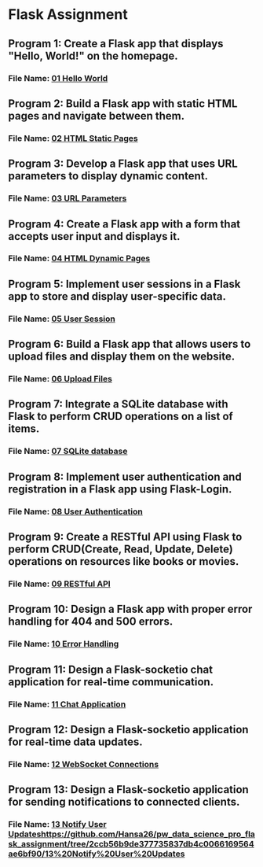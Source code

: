 # Flask Assignment

## Program 1: Create a Flask app that displays "Hello, World!" on the homepage.
### File Name: [01 Hello World](https://github.com/Hansa26/pw_data_science_pro_flask_assignment/tree/2ccb56b9de377735837db4c0066169564ae6bf90/01%20Hello%20World) 


## Program 2: Build a Flask app with static HTML pages and navigate between them.
### File Name: [02 HTML Static Pages](https://github.com/Hansa26/pw_data_science_pro_flask_assignment/tree/2ccb56b9de377735837db4c0066169564ae6bf90/02%20HTML%20Static%20Pages)


## Program 3: Develop a Flask app that uses URL parameters to display dynamic content.
### File Name: [03 URL Parameters](https://github.com/Hansa26/pw_data_science_pro_flask_assignment/tree/2ccb56b9de377735837db4c0066169564ae6bf90/03%20URL%20Parameters)


## Program 4: Create a Flask app with a form that accepts user input and displays it.
### File Name: [04 HTML Dynamic Pages](https://github.com/Hansa26/pw_data_science_pro_flask_assignment/tree/2ccb56b9de377735837db4c0066169564ae6bf90/04%20HTML%20Dynamic%20Pages)


## Program 5: Implement user sessions in a Flask app to store and display user-specific data.
### File Name: [05 User Session](https://github.com/Hansa26/pw_data_science_pro_flask_assignment/tree/2ccb56b9de377735837db4c0066169564ae6bf90/05%20User%20Session)


## Program 6: Build a Flask app that allows users to upload files and display them on the website.
### File Name: [06 Upload Files](https://github.com/Hansa26/pw_data_science_pro_flask_assignment/tree/2ccb56b9de377735837db4c0066169564ae6bf90/06%20Upload%20Files)


## Program 7: Integrate a SQLite database with Flask to perform CRUD operations on a list of items.
### File Name: [07 SQLite database](https://github.com/Hansa26/pw_data_science_pro_flask_assignment/tree/2ccb56b9de377735837db4c0066169564ae6bf90/07%20SQLite%20database)


## Program 8: Implement user authentication and registration in a Flask app using Flask-Login.
### File Name: [08 User Authentication](https://github.com/Hansa26/pw_data_science_pro_flask_assignment/tree/2ccb56b9de377735837db4c0066169564ae6bf90/08%20User%20Authentication)


## Program 9: Create a RESTful API using Flask to perform CRUD(Create, Read, Update, Delete) operations on resources like books or movies.
### File Name: [09 RESTful API](https://github.com/Hansa26/pw_data_science_pro_flask_assignment/tree/2ccb56b9de377735837db4c0066169564ae6bf90/09%20RESTful%20API)


## Program 10: Design a Flask app with proper error handling for 404 and 500 errors.
### File Name: [10 Error Handling](https://github.com/Hansa26/pw_data_science_pro_flask_assignment/tree/2ccb56b9de377735837db4c0066169564ae6bf90/10%20Error%20Handling)


## Program 11: Design a Flask-socketio chat application for real-time communication.
### File Name: [11 Chat Application](https://github.com/Hansa26/pw_data_science_pro_flask_assignment/tree/2ccb56b9de377735837db4c0066169564ae6bf90/11%20Chat%20Application)


## Program 12: Design a Flask-socketio application for real-time data updates.
### File Name: [12 WebSocket Connections](https://github.com/Hansa26/pw_data_science_pro_flask_assignment/tree/2ccb56b9de377735837db4c0066169564ae6bf90/12%20WebSocket%20Connections)


## Program 13: Design a Flask-socketio application for sending notifications to connected clients.
### File Name: [13 Notify User Updates](https://github.com/Hansa26/pw_data_science_pro_flask_assignment/tree/2ccb56b9de377735837db4c0066169564ae6bf90/13%20Notify%20User%20Updates)https://github.com/Hansa26/pw_data_science_pro_flask_assignment/tree/2ccb56b9de377735837db4c0066169564ae6bf90/13%20Notify%20User%20Updates







